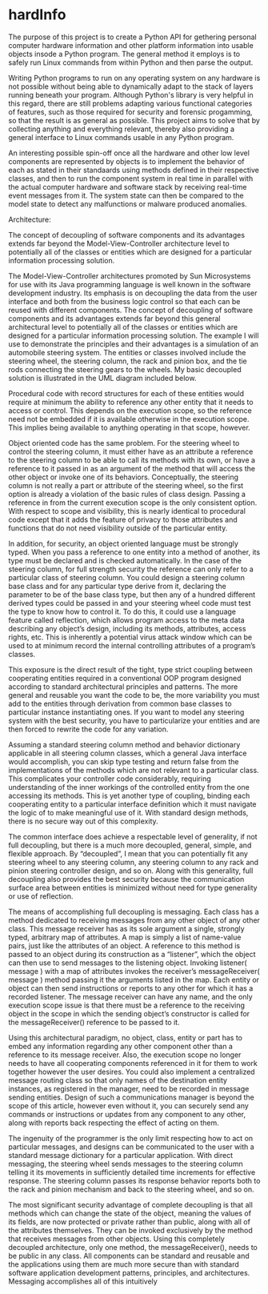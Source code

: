 # hardInfo

The purpose of this project is to create a Python API for gethering personal computer hardware information and other platform information into usable objects insode a Python program.  The general method it employs is to safely run Linux commands from within Python and then parse the output.

Writing Python programs to run on any operating system on any hardware is not possible without being able to dynamically adapt to the stack of layers running beneath your program.  Although Python's library is very helpful in this regard, there are still problems adapting various functional categories of features, such as those required for security and forensic progamming, so that the result is as general as possible.  This project aims to solve that by collecting anything and everything relevant, thereby also providing a general interface to Linux commands usable in any Python program.

An interesting possible spin-off once all the hardware and other low level components are represented by objects is to implement the behavior of each as stated in their standaards using methods defined in their respective classes, and then to run the component system in real time in parallel with the actual computer hardware and software stack by receiving real-time event messages from it.  The system state can then be compared to the model state to detect any malfunctions or malware produced anomalies.


Architecture:

The concept of decoupling of software components and its advantages extends far beyond the Model-View-Controller architecture level to potentially all of the classes or entities which are designed for a particular information processing solution.

The Model-View-Controller architectures promoted by Sun Microsystems for use with its Java programming language is well known in the software development industry. Its emphasis is on decoupling the data from the user interface and both from the business logic control so that each can be reused with different components. The concept of decoupling of software components and its advantages extends far beyond this general architectural level to potentially all of the classes or entities which are designed for a particular information processing solution. The example I will use to demonstrate the principles and their advantages is a simulation of an automobile steering system. The entities or classes involved include the steering wheel, the steering column, the rack and pinion box, and the tie rods connecting the steering gears to the wheels. My basic decoupled solution is illustrated in the UML diagram included below.

Procedural code with record structures for each of these entities would require at minimum the ability to reference any other entity that it needs to access or control. This depends on the execution scope, so the reference need not be embedded if it is available otherwise in the execution scope. This implies being available to anything operating in that scope, however.

Object oriented code has the same problem. For the steering wheel to control the steering column, it must either have as an attribute a reference to the steering column to be able to call its methods with its own, or have a reference to it passed in as an argument of the method that will access the other object or invoke one of its behaviors. Conceptually, the steering column is not really a part or attribute of the steering wheel, so the first option is already a violation of the basic rules of class design. Passing a reference in from the current execution scope is the only consistent option. With respect to scope and visibility, this is nearly identical to procedural code except that it adds the feature of privacy to those attributes and functions that do not need visibility outside of the particular entity.

In addition, for security, an object oriented language must be strongly typed. When you pass a reference to one entity into a method of another, its type must be declared and is checked automatically. In the case of the steering column, for full strength security the reference can only refer to a particular class of steering column. You could design a steering column base class and for any particular type derive from it, declaring the parameter to be of the base class type, but then any of a hundred different derived types could be passed in and your steering wheel code must test the type to know how to control it. To do this, it could use a language feature called reflection, which allows program access to the meta data describing any object’s design, including its methods, attributes, access rights, etc. This is inherently a potential virus attack window which can be used to at minimum record the internal controlling attributes of a program’s classes.

This exposure is the direct result of the tight, type strict coupling between cooperating entities required in a conventional OOP program designed according to standard architectural principles and patterns. The more general and reusable you want the code to be, the more variability you must add to the entities through derivation from common base classes to particular instance instantiating ones. If you want to model any steering system with the best security, you have to particularize your entities and are then forced to rewrite the code for any variation.

Assuming a standard steering column method and behavior dictionary applicable in all steering column classes, which a general Java interface would accomplish, you can skip type testing and return false from the implementations of the methods which are not relevant to a particular class. This complicates your controller code considerably, requiring understanding of the inner workings of the controlled entity from the one accessing its methods. This is yet another type of coupling, binding each cooperating entity to a particular interface definition which it must navigate the logic of to make meaningful use of it. With standard design methods, there is no secure way out of this complexity.

The common interface does achieve a respectable level of generality, if not full decoupling, but there is a much more decoupled, general, simple, and flexible approach. By “decoupled”, I mean that you can potentially fit any steering wheel to any steering column, any steering column to any rack and pinion steering controller design, and so on. Along with this generality, full decoupling also provides the best security because the communication surface area between entities is minimized without need for type generality or use of reflection.

The means of accomplishing full decoupling is messaging. Each class has a method dedicated to receiving messages from any other object of any other class. This message receiver has as its sole argument a single, strongly typed, arbitrary map of attributes. A map is simply a list of name-value pairs, just like the attributes of an object. A reference to this method is passed to an object during its construction as a “listener”, which the object can then use to send messages to the listening object. Invoking listener( message ) with a map of attributes invokes the receiver’s messageReceiver( message ) method passing it the arguments listed in the map. Each entity or object can then send instructions or reports to any other for which it has a recorded listener. The message receiver can have any name, and the only execution scope issue is that there must be a reference to the receiving object in the scope in which the sending object’s constructor is called for the messageReceiver() reference to be passed to it.

Using this architectural paradigm, no object, class, entity or part has to embed any information regarding any other component other than a reference to its message receiver. Also, the execution scope no longer needs to have all cooperating components referenced in it for them to work together however the user desires. You could also implement a centralized message routing class so that only names of the destination entity instances, as registered in the manager, need to be recorded in message sending entities. Design of such a communications manager is beyond the scope of this article, however even without it, you can securely send any commands or instructions or updates from any component to any other, along with reports back respecting the effect of acting on them.

The ingenuity of the programmer is the only limit respecting how to act on particular messages, and designs can be communicated to the user with a standard message dictionary for a particular application. With direct messaging, the steering wheel sends messages to the steering column telling it its movements in sufficiently detailed time increments for effective response. The steering column passes its response behavior reports both to the rack and pinion mechanism and back to the steering wheel, and so on.

The most significant security advantage of complete decoupling is that all methods which can change the state of the object, meaning the values of its fields, are now protected or private rather than public, along with all of the attributes themselves. They can be invoked exclusively by the method that receives messages from other objects. Using this completely decoupled architecture, only one method, the messageReceiver(), needs to be public in any class. All components can be standard and reusable and the applications using them are much more secure than with standard software application development patterns, principles, and architectures. Messaging accomplishes all of this intuitively

